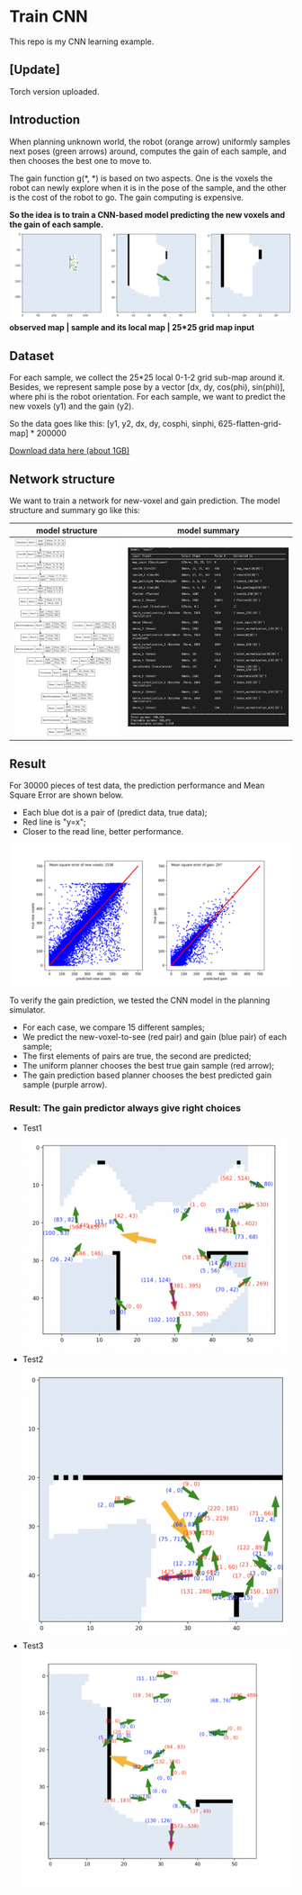 # Train CNN

This repo is my CNN learning example.

## [Update]

Torch version uploaded.

## Introduction

When planning unknown world, the robot (orange arrow) uniformly samples next poses (green arrows) around, computes the gain of each sample, and then chooses the best one to move to. 

The gain function g(\*, \*) is based on two aspects. One is the voxels the robot can newly explore when it is in the pose of the sample, and the other is the cost of the robot to go. The gain computing is expensive. 

**So the idea is to train a CNN-based model predicting the new voxels and the gain of each sample.**
![](https://github.com/yuliangzhong/trainCNN/blob/main/img/data.png)
**observed map | sample and its local map | 25\*25 grid map input**

## Dataset
For each sample, we collect the 25*25 local 0-1-2 grid sub-map around it. Besides, we represent sample pose by a vector [dx, dy, cos(phi), sin(phi)], where phi is the robot orientation. For each sample, we want to predict the new voxels (y1) and the gain (y2).

So the data goes like this: [y1, y2, dx, dy, cosphi, sinphi, 625-flatten-grid-map] \* 200000

[Download data here (about 1GB)](https://drive.google.com/drive/folders/1hUYjd82v9BCHl-uHP1ADMj1uuOm3VWTp?usp=sharing)
 
## Network structure

We want to train a network for new-voxel and gain prediction. The model structure and summary go like this:

|model structure|model summary|
|:-:|:-:|
|![](https://github.com/yuliangzhong/trainCNN/blob/main/modelFig/model1.png)|![](https://github.com/yuliangzhong/trainCNN/blob/main/modelFig/modelSummary.png)|

## Result

For 30000 pieces of test data, the prediction performance and Mean Square Error are shown below.
- Each blue dot is a pair of (predict data, true data);
- Red line is "y=x";
- Closer to the read line, better performance.

![](https://github.com/yuliangzhong/trainCNN/blob/main/img/result4.png)

To verify the gain prediction, we tested the CNN model in the planning simulator. 
- For each case, we compare 15 different samples;
- We predict the new-voxel-to-see (red pair) and gain (blue pair) of each sample;
- The first elements of pairs are true, the second are predicted;
- The uniform planner chooses the best true gain sample (red arrow);
- The gain prediction based planner chooses the best predicted gain sample (purple arrow).
### Result: The gain predictor always give right choices

- Test1
![](https://github.com/yuliangzhong/trainCNN/blob/main/img/test1.png)
- Test2
![](https://github.com/yuliangzhong/trainCNN/blob/main/img/test2.png)
- Test3
![](https://github.com/yuliangzhong/trainCNN/blob/main/img/test3.png)


